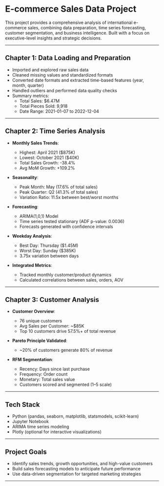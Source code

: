 # E-commerce Sales Data Project

This project provides a comprehensive analysis of international e-commerce sales, combining data preparation, time series forecasting, customer segmentation, and business intelligence. Built with a focus on executive-level insights and strategic decisions.

---

## Chapter 1: Data Loading and Preparation

- Imported and explored raw sales data
- Cleaned missing values and standardized formats
- Converted date formats and extracted time-based features (year, month, quarter)
- Handled outliers and performed data quality checks
- Summary metrics:
  - Total Sales: $6.47M
  - Total Pieces Sold: 9,918
  - Date Range: 2021-01-07 to 2022-12-04

---

## Chapter 2: Time Series Analysis

- **Monthly Sales Trends**:
  - Highest: April 2021 ($875K)
  - Lowest: October 2021 ($40K)
  - Total Sales Growth: -38.4%
  - Avg MoM Growth: +109.2%

- **Seasonality**:
  - Peak Month: May (17.6% of total sales)
  - Peak Quarter: Q2 (41.3% of total sales)
  - Variation Ratio: 11.5x between best/worst months

- **Forecasting**:
  - ARIMA(1,0,1) Model
  - Time series tested stationary (ADF p-value: 0.0036)
  - Forecasts generated with confidence intervals

- **Weekday Analysis**:
  - Best Day: Thursday ($1.45M)
  - Worst Day: Sunday ($385K)
  - 3.75x variation between days

- **Integrated Metrics**:
  - Tracked monthly customer/product dynamics
  - Calculated correlations between sales, orders, AOV

---

## Chapter 3: Customer Analysis

- **Customer Overview**:
  - 76 unique customers
  - Avg Sales per Customer: ~$85K
  - Top 10 customers drive 57.5%+ of total revenue

- **Pareto Principle Validated**:
  - ~20% of customers generate 80% of revenue

- **RFM Segmentation**:
  - Recency: Days since last purchase
  - Frequency: Order count
  - Monetary: Total sales value
  - Customers scored and segmented (1–5 scale)

---

## Tech Stack

- Python (pandas, seaborn, matplotlib, statsmodels, scikit-learn)
- Jupyter Notebook
- ARIMA time series modeling
- Plotly (optional for interactive visualizations)

---

## Project Goals

- Identify sales trends, growth opportunities, and high-value customers
- Build sales forecasting models to anticipate future performance
- Use data-driven segmentation for targeted marketing strategies

---
